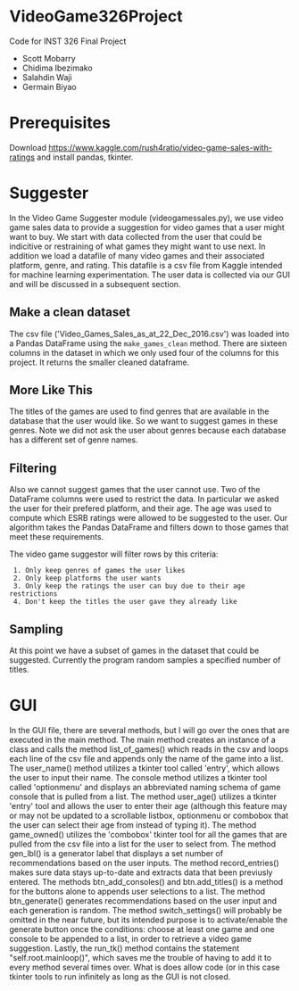 # VideoGame326Project

Code for INST 326 Final Project

* Scott Mobarry
* Chidima Ibezimako
* Salahdin Waji
* Germain Biyao

# Prerequisites

Download https://www.kaggle.com/rush4ratio/video-game-sales-with-ratings and install pandas, tkinter.

# Suggester

In the Video Game Suggester module (videogamessales.py), we use video game sales data to provide a suggestion for video games that a user might want to buy. We start with data collected from the user that could be indicitive or restraining of what games they might want to use next. In addition we load a datafile of many video games and their associated platform, genre, and rating. This datafile is a csv file from Kaggle intended for machine learning experimentation. The user data is collected via our GUI and will be discussed in a subsequent section.

## Make a clean dataset

The csv file ('Video_Games_Sales_as_at_22_Dec_2016.csv') was loaded into a Pandas DataFrame using the `make_games_clean` method. There are sixteen columns in the dataset in which we only used four of the columns for this project. It returns the smaller cleaned dataframe.

## More Like This

The titles of the games are used to find genres that are available in the database that the user would like. So we want to suggest games in these genres. Note we did not ask the user about genres because each database has a different set of genre names.

## Filtering

Also we cannot suggest games that the user cannot use. Two of the DataFrame columns were used to restrict the data. In particular we asked the user for their prefered platform, and their age. The age was used to compute which ESRB ratings were allowed to be suggested to the user. Our algorithm takes the Pandas DataFrame and filters down to those games that meet these requirements. 

The video game suggestor will filter rows by this criteria:
 
     1. Only keep genres of games the user likes
     2. Only keep platforms the user wants
     3. Only keep the ratings the user can buy due to their age restrictions
     4. Don't keep the titles the user gave they already like

## Sampling

At this point we have a subset of games in the dataset that could be suggested. Currently the program random samples a specified number of titles. 

# GUI

  In the GUI file, there are several methods, but I will go over the ones that are executed in the main method. The main method creates an instance of a class
and calls the method list_of_games() which reads in the csv and loops each line of the csv file and appends only the name of the game into a list. The user_name() method utilizes a tkinter tool called 'entry', which allows the user to input their name. The console method utilizes a tkinter tool called 'optionmenu' and displays an abbreviated naming schema of game console that is pulled from a list. The method user_age() utilizes a tkinter 'entry' tool and allows the user to enter their age (although this feature may or may not be updated to a scrollable listbox, optionmenu or combobox that the user can select their age from instead of typing it). The method game_owned() utilizes the 'combobox' tkinter tool for all the games that are pulled from the csv file into a list for the user to select from. The method gen_lbl() is a generator label that displays a set number of recommendations based on the user inputs. The method record_entries() makes sure data stays up-to-date and extracts data that been previusly entered. The methods btn_add_consoles() and btn.add_titles() is a method for the buttons alone to appends user selections to a list. The method btn_generate() generates recommendations based on the user input and each generation is random. The method switch_settings() will probably be omitted in the near future, but its intended purpose is to activate/enable the generate button once the conditions: choose at least one game and one console to be appended to a list, in order to retrieve a video game suggestion. Lastly, the run_tk() method contains the statement "self.root.mainloop()", which saves me the trouble of having to add it to every method several times over. What is does allow code (or in this case tkinter tools to run infinitely as long as the GUI is not closed.
